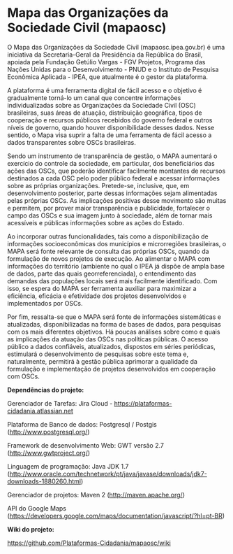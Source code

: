 # Mapa das Organizações da Sociedade Civil (mapaosc)

O Mapa das Organizações da Sociedade Civil (mapaosc.ipea.gov.br) é uma iniciativa da Secretaria-Geral da Presidência da República do Brasil, apoiada pela Fundação Getúlio Vargas - FGV Projetos, Programa das Nações Unidas para o Desenvolvimento - PNUD e o Instituto de Pesquisa Econômica Aplicada - IPEA, que atualmente é o gestor da plataforma.

A plataforma é uma ferramenta digital de fácil acesso e o objetivo é gradualmente torná-lo um canal que concentre informações individualizadas sobre as Organizações da Sociedade Civil (OSC) brasileiras, suas áreas de atuação, distribuição geográfica, tipos de cooperação e recursos públicos recebidos do governo federal e outros níveis de governo, quando houver disponibilidade desses dados. Nesse sentido, o Mapa visa suprir a falta de uma ferramenta de fácil acesso a dados transparentes sobre OSCs brasileiras. 

Sendo um instrumento de transparência de gestão, o MAPA aumentará o exercício do controle da sociedade, em particular, dos beneficiários das ações das OSCs, que poderão identificar facilmente montantes de recursos destinados a cada OSC pelo poder público federal e acessar informações sobre as próprias organizações. Pretede-se, inclusive, que, em desenvolvimento posterior, parte dessas informações sejam alimentadas pelas próprias OSCs. As implicações positivas desse movimento são muitas e permitem, por prover maior transparência e publicidade, fortalecer o campo das OSCs e sua imagem junto à sociedade, além de tornar mais acessíveis e públicas informações sobre as ações do Estado.

Ao incorporar outras funcionalidades, tais como a disponibilização de informações socioeconômicas dos municípios e microrregiões brasileiras, o MAPA será fonte relevante de consulta das próprias OSCs, quando da formulação de novos projetos de execução. Ao alimentar o MAPA com informações do território (ambiente no qual o IPEA já dispõe de ampla base de dados, parte das quais georreferenciada), o entendimento das demandas das populações locais será mais facilmente identificado. Com isso, se espera do MAPA ser ferramenta auxiliar para maximizar a eficiência, eficácia e efetividade dos projetos desenvolvidos e implementados por OSCs.

Por fim, ressalta-se que o MAPA será fonte de informações sistemáticas e atualizadas, disponibilizadas na forma de bases de dados, para pesquisas com os mais diferentes objetivos. Há poucas análises sobre como e quais as implicações da atuação das OSCs nas políticas públicas. O acesso público a dados confiáveis, atualizados, dispostos em séries periódicas, estimulará o desenvolvimento de pesquisas sobre este tema e, naturalmente, permitirá à gestão pública aprimorar a qualidade da formulação e implementação de projetos desenvolvidos em cooperação com OSCs. 

**Dependências do projeto:**

Gerenciador de Tarefas: Jira Cloud - https://plataformas-cidadania.atlassian.net

Plataforma de Banco de dados: Postgresql / Postgis (http://www.postgresql.org/) 

Framework de desenvolvimento Web: GWT versão 2.7 (http://www.gwtproject.org/) 

Linguagem de programação: Java JDK 1.7 (http://www.oracle.com/technetwork/pt/java/javase/downloads/jdk7-downloads-1880260.html)

Gerenciador de projetos: Maven 2 (http://maven.apache.org/)

API do Google Maps (https://developers.google.com/maps/documentation/javascript/?hl=pt-BR)

**Wiki do projeto:**

https://github.com/Plataformas-Cidadania/mapaosc/wiki
